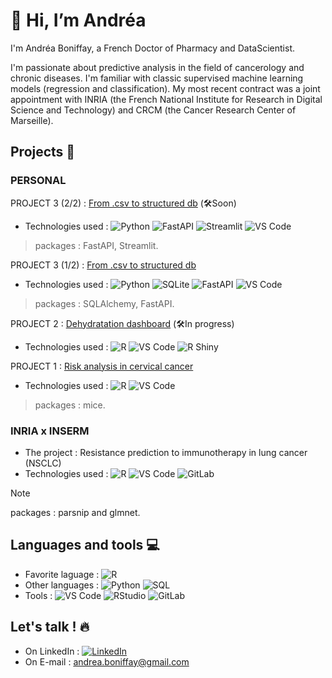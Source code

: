 👋 Hi, I’m Andréa 
=============

 I'm Andréa Boniffay, a French Doctor of Pharmacy and DataScientist. 

 I'm passionate about predictive analysis in the field of cancerology and chronic diseases. I'm familiar with classic supervised machine learning models (regression and classification). My most recent contract was a joint appointment with INRIA (the French National Institute for Research in Digital Science and Technology) and CRCM (the Cancer Research Center of Marseille).


## Projects 🌱

### PERSONAL

PROJECT 3 (2/2) :  [From .csv to structured db](https://github.com/AndreaBoniffay/P3-APIStructuration) (🛠️Soon)
-  Technologies used : ![Python](https://img.shields.io/badge/Python-3776AB?style=flat&logo=python&logoColor=white) ![FastAPI](https://img.shields.io/badge/FastAPI-009688?style=flat&logo=fastapi&logoColor=white) ![Streamlit](https://img.shields.io/badge/Streamlit-FF4B4B?style=flat&logo=streamlit&logoColor=white) ![VS Code](https://img.shields.io/badge/-VS%20Code-000?&logo=visual-studio-code) 
> packages : FastAPI, Streamlit.

PROJECT 3 (1/2) :  [From .csv to structured db](https://github.com/AndreaBoniffay/P3-APIStructuration)
-  Technologies used : ![Python](https://img.shields.io/badge/Python-3776AB?style=flat&logo=python&logoColor=white) ![SQLite](https://img.shields.io/badge/SQLite-003B57?style=flat&logo=sqlite&logoColor=white) ![FastAPI](https://img.shields.io/badge/FastAPI-009688?style=flat&logo=fastapi&logoColor=white) ![VS Code](https://img.shields.io/badge/-VS%20Code-000?&logo=visual-studio-code) 
> packages : SQLAlchemy, FastAPI.


PROJECT 2 :  [Dehydratation dashboard](https://github.com/AndreaBoniffay/) (🛠️In progress)
-  Technologies used : ![R](https://img.shields.io/badge/-R-276DC3?&logo=R) ![VS Code](https://img.shields.io/badge/-VS%20Code-000?&logo=visual-studio-code) ![R Shiny](https://img.shields.io/badge/-R%20Shiny-000?&logo=r&logoColor=white)  


PROJECT 1 :  [Risk analysis in cervical cancer](https://github.com/AndreaBoniffay/P1-Cervical-Cancer-Risk-Analysis)
-  Technologies used : ![R](https://img.shields.io/badge/-R-276DC3?&logo=R) ![VS Code](https://img.shields.io/badge/-VS%20Code-000?&logo=visual-studio-code) 
> packages : mice.



### INRIA x INSERM

-  The project :  Resistance prediction to immunotherapy in lung cancer (NSCLC) 
-  Technologies used : ![R](https://img.shields.io/badge/-R-276DC3?&logo=R) ![VS Code](https://img.shields.io/badge/-VS%20Code-000?&logo=visual-studio-code)  ![GitLab](https://img.shields.io/badge/-GitLab-330F63?&logo=gitlab)

> [!NOTE]
> packages : parsnip and glmnet.

## Languages and tools 💻
- Favorite laguage : ![R](https://img.shields.io/badge/-R-276DC3?&logo=R)
- Other languages : ![Python](https://img.shields.io/badge/-Python-000?&logo=Python)  ![SQL](https://img.shields.io/badge/-SQL-000?&logo=MySQL)
- Tools : ![VS Code](https://img.shields.io/badge/-VS%20Code-000?&logo=visual-studio-code)  ![RStudio](https://img.shields.io/badge/-RStudio-75AADB?&logo=RStudio)  ![GitLab](https://img.shields.io/badge/-GitLab-330F63?&logo=gitlab)


## Let's talk ! 🔥
- On LinkedIn : [![LinkedIn](https://img.shields.io/badge/-LinkedIn-000?&logo=LinkedIn)](https://www.linkedin.com/in/andréa-boniffay)
- On E-mail : andrea.boniffay@gmail.com


<!---
AndreaBoniffay/AndreaBoniffay is a ✨ special ✨ repository because its `README.md` (this file) appears on your GitHub profile.
You can click the Preview link to take a look at your changes.

🩷🤙👩‍🎓🥼🌟✨🔥🖥️💻🛠️📝

- 🩷 Favorite laguage : ![R](https://img.shields.io/badge/-R-276DC3?&logo=R)
- ✨ Other languages : ![Python](https://img.shields.io/badge/-Python-000?&logo=Python) | ![SQL](https://img.shields.io/badge/-SQL-000?&logo=MySQL)
- 💻 Tools : ![VS Code](https://img.shields.io/badge/-VS%20Code-000?&logo=visual-studio-code) | ![RStudio](https://img.shields.io/badge/-RStudio-75AADB?&logo=RStudio) | ![GitLab](https://img.shields.io/badge/-GitLab-330F63?&logo=gitlab)
--->
